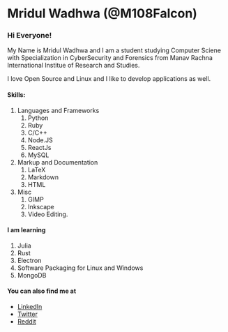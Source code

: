# Mridul Wadhwa (@M108Falcon)

### Hi Everyone!
My Name is Mridul Wadhwa and I am a student studying Computer Sciene with Specialization in CyberSecurity and Forensics from Manav Rachna International Institue of Research and Studies.

I love Open Source and Linux and I like to develop applications as well.

#### Skills:
1. Languages and Frameworks
    1. Python
    2. Ruby 
    3. C/C++
    4. Node.JS
    5. ReactJs
    6. MySQL
2. Markup and Documentation
    1. LaTeX
    2. Markdown
    3. HTML
3. Misc
    1. GIMP
    2. Inkscape
    3. Video Editing.

#### I am learning
1. Julia
2. Rust
3. Electron
4. Software Packaging for Linux and Windows
5. MongoDB

#### You can also find me at 
- [LinkedIn](https://linkedin.com/in/mridul-wadhwa-mw2000)
- [Twitter](https://twitter.com/M108_Falcon)
- [Reddit](https://reddit.com/user/M108Falcon)

